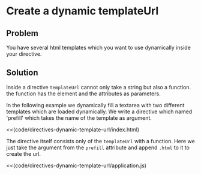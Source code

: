 # Create a dynamic templateUrl

## Problem

You have several html templates which you want to use dynamically inside your directive.


## Solution

Inside a directive `templateUrl` cannot only take a string but also a function. the function has the element and the
attributes as parameters.

In the following example we dynamically fill a textarea with two different templates which are loaded dynamically. We
 write a directive which named 'prefill' which takes the name of the template as argument.

<<(code/directives-dynamic-template-url/index.html)


The directive itself consists only of the `templateUrl` with a function. Here we just take the argument from the
`prefill` attribute and append `.html` to it to create the url.

<<(code/directives-dynamic-template-url/application.js)






